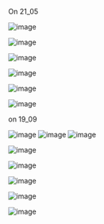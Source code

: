 

On 21_05 

![image](https://github.com/user-attachments/assets/7295fc5d-1f95-4ee7-be40-b6f5b5fad40d)


![image](https://github.com/user-attachments/assets/b41f352b-f8ed-40ca-89d0-5e8c08778f36)


![image](https://github.com/user-attachments/assets/8101bbd7-e136-4614-89ae-c33b8604b3e2)

![image](https://github.com/user-attachments/assets/2f754bf0-779f-4b30-bba7-caee09f6b7f3)

![image](https://github.com/user-attachments/assets/bd08c2a4-9e2d-43e8-bb2f-9231ffec1ff5)


![image](https://github.com/user-attachments/assets/09a08e16-9cbc-4e3f-816a-1d1bd2da2c9d)







on 19_09 



![image](https://github.com/user-attachments/assets/72e02f3d-4066-4119-af34-9fa89cf8608c)
![image](https://github.com/user-attachments/assets/de582795-a986-468d-a2e6-33708971045b)
![image](https://github.com/user-attachments/assets/918d3805-e609-4f9d-a82e-b011e5731384)


![image](https://github.com/user-attachments/assets/abc5d135-0cbe-4a69-b946-7eabd2c3efad)



![image](https://github.com/user-attachments/assets/e4b3a386-b8dd-4c0a-8e96-da9daa72f6bc)

![image](https://github.com/user-attachments/assets/000a5f67-55ec-4b0d-a652-0a7fd886213c)

![image](https://github.com/user-attachments/assets/e958ad7f-321c-4c20-8c3b-6d2106f9b2dd)


![image](https://github.com/user-attachments/assets/58459c9b-1fce-41eb-a2ba-a738b333be9b)
